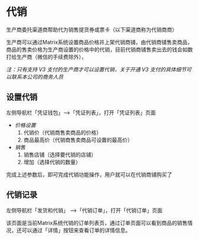 # 代销


生产商委托渠道商帮助代为销售提货券或票卡（以下渠道商称为代销商商）

生产商可以通过Matrix系统设置商品价格并上架代销商铺，由代销商铺售卖商品，商品的售卖价格为生产商设置的价格中的代销，目前代销商铺售卖出去的钱会如数打给生产商（微信的手续费除外），

*注：只有支持 V3 支付的生产商才可以设置代销，关于开通  V3 支付的具体细节可以联系本公司的商务人员*

## 设置代销

左侧导航栏「凭证钱包」-->「凭证列表」，打开「凭证列表」页面

- *价格设置*
	1. 代销价（代销商售卖商品的价格）
	2. 商品最高价（代销商售卖商品可设置的最高价）
- *销售*
	1. 销售店铺（选择要代销的店铺）
	2. 增加（选择代销的数量）

完成上述参数后，即可完成代销功能操作，用户就可以在代销商铺购买了


## 代销记录

左侧导航栏「发货和代销」 -->「代销订单」，打开「代销订单」页面

该页面是当前Matrix系统代销的订单列表页，通过订单页面可以看到商品的销售情况，还可以通过「详情」按钮来查看订单的详情信息。